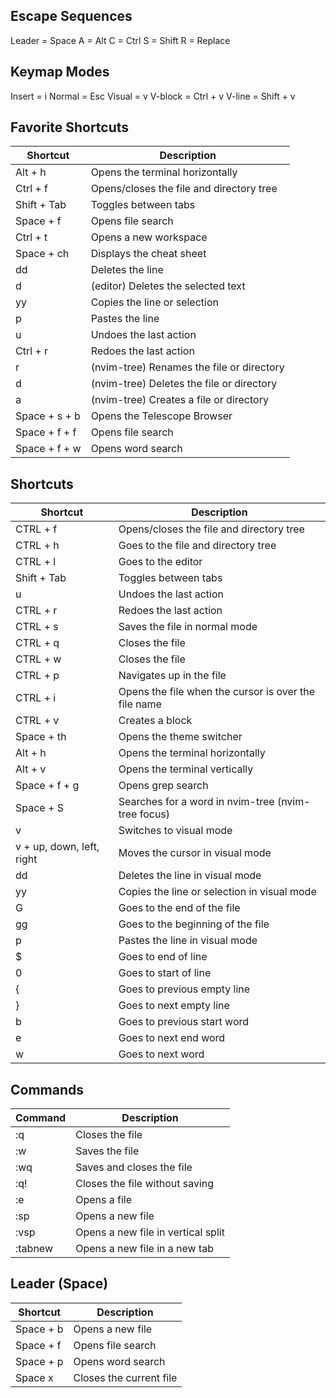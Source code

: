 ## Escape Sequences

Leader = Space
A = Alt
C = Ctrl
S = Shift
R = Replace

## Keymap Modes

Insert = i
Normal = Esc
Visual = v
V-block = Ctrl + v
V-line = Shift + v

## Favorite Shortcuts

| Shortcut      | Description                               |
| ------------- | ----------------------------------------- |
| Alt + h       | Opens the terminal horizontally           |
| Ctrl + f      | Opens/closes the file and directory tree  |
| Shift + Tab   | Toggles between tabs                      |
| Space + f     | Opens file search                         |
| Ctrl + t      | Opens a new workspace                     |
| Space + ch    | Displays the cheat sheet                  |
| dd            | Deletes the line                          |
| d             | (editor) Deletes the selected text        |
| yy            | Copies the line or selection              |
| p             | Pastes the line                           |
| u             | Undoes the last action                    |
| Ctrl + r      | Redoes the last action                    |
| r             | (nvim-tree) Renames the file or directory |
| d             | (nvim-tree) Deletes the file or directory |
| a             | (nvim-tree) Creates a file or directory   |
| Space + s + b | Opens the Telescope Browser               |
| Space + f + f | Opens file search                         |
| Space + f + w | Opens word search                         |

## Shortcuts

| Shortcut                  | Description                                          |
| ------------------------- | ---------------------------------------------------- |
| CTRL + f                  | Opens/closes the file and directory tree             |
| CTRL + h                  | Goes to the file and directory tree                  |
| CTRL + l                  | Goes to the editor                                   |
| Shift + Tab               | Toggles between tabs                                 |
| u                         | Undoes the last action                               |
| CTRL + r                  | Redoes the last action                               |
| CTRL + s                  | Saves the file in normal mode                        |
| CTRL + q                  | Closes the file                                      |
| CTRL + w                  | Closes the file                                      |
| CTRL + p                  | Navigates up in the file                             |
| CTRL + i                  | Opens the file when the cursor is over the file name |
| CTRL + v                  | Creates a block                                      |
| Space + th                | Opens the theme switcher                             |
| Alt + h                   | Opens the terminal horizontally                      |
| Alt + v                   | Opens the terminal vertically                        |
| Space + f + g             | Opens grep search                                    |
| Space + S                 | Searches for a word in nvim-tree (nvim-tree focus)   |
| v                         | Switches to visual mode                              |
| v + up, down, left, right | Moves the cursor in visual mode                      |
| dd                        | Deletes the line in visual mode                      |
| yy                        | Copies the line or selection in visual mode          |
| G                         | Goes to the end of the file                          |
| gg                        | Goes to the beginning of the file                    |
| p                         | Pastes the line in visual mode                       |
| $                         | Goes to end of line                                  |
| 0                         | Goes to start of line                                |
| {                         | Goes to previous empty line                          |
| }                         | Goes to next empty line                              |
| b                         | Goes to previous start word                          |
| e                         | Goes to next end word                                |
| w                         | Goes to next word                                    |

## Commands

| Command | Description                        |
| ------- | ---------------------------------- |
| :q      | Closes the file                    |
| :w      | Saves the file                     |
| :wq     | Saves and closes the file          |
| :q!     | Closes the file without saving     |
| :e      | Opens a file                       |
| :sp     | Opens a new file                   |
| :vsp    | Opens a new file in vertical split |
| :tabnew | Opens a new file in a new tab      |

## Leader (Space)

| Shortcut  | Description             |
| --------- | ----------------------- |
| Space + b | Opens a new file        |
| Space + f | Opens file search       |
| Space + p | Opens word search       |
| Space x   | Closes the current file |

